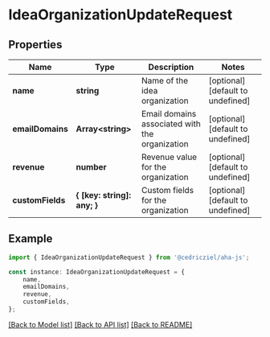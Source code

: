 # IdeaOrganizationUpdateRequest


## Properties

Name | Type | Description | Notes
------------ | ------------- | ------------- | -------------
**name** | **string** | Name of the idea organization | [optional] [default to undefined]
**emailDomains** | **Array&lt;string&gt;** | Email domains associated with the organization | [optional] [default to undefined]
**revenue** | **number** | Revenue value for the organization | [optional] [default to undefined]
**customFields** | **{ [key: string]: any; }** | Custom fields for the organization | [optional] [default to undefined]

## Example

```typescript
import { IdeaOrganizationUpdateRequest } from '@cedricziel/aha-js';

const instance: IdeaOrganizationUpdateRequest = {
    name,
    emailDomains,
    revenue,
    customFields,
};
```

[[Back to Model list]](../README.md#documentation-for-models) [[Back to API list]](../README.md#documentation-for-api-endpoints) [[Back to README]](../README.md)
